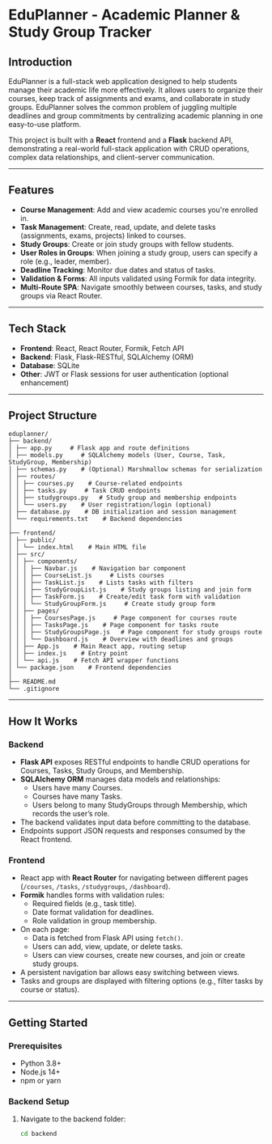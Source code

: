 # EduPlanner - Academic Planner & Study Group Tracker

## Introduction

EduPlanner is a full-stack web application designed to help students manage their academic life more effectively. It allows users to organize their courses, keep track of assignments and exams, and collaborate in study groups. EduPlanner solves the common problem of juggling multiple deadlines and group commitments by centralizing academic planning in one easy-to-use platform.

This project is built with a **React** frontend and a **Flask** backend API, demonstrating a real-world full-stack application with CRUD operations, complex data relationships, and client-server communication.

---

## Features

- **Course Management**: Add and view academic courses you're enrolled in.
- **Task Management**: Create, read, update, and delete tasks (assignments, exams, projects) linked to courses.
- **Study Groups**: Create or join study groups with fellow students.
- **User Roles in Groups**: When joining a study group, users can specify a role (e.g., leader, member).
- **Deadline Tracking**: Monitor due dates and status of tasks.
- **Validation & Forms**: All inputs validated using Formik for data integrity.
- **Multi-Route SPA**: Navigate smoothly between courses, tasks, and study groups via React Router.

---

## Tech Stack

- **Frontend**: React, React Router, Formik, Fetch API
- **Backend**: Flask, Flask-RESTful, SQLAlchemy (ORM)
- **Database**: SQLite
- **Other**: JWT or Flask sessions for user authentication (optional enhancement)

---

## Project Structure

```
eduplanner/
├── backend/
│ ├── app.py     # Flask app and route definitions
│ ├── models.py     # SQLAlchemy models (User, Course, Task, StudyGroup, Membership)
│ ├── schemas.py    # (Optional) Marshmallow schemas for serialization
│ ├── routes/
│ │ ├── courses.py    # Course-related endpoints
│ │ ├── tasks.py     # Task CRUD endpoints
│ │ ├── studygroups.py   # Study group and membership endpoints
│ │ └── users.py    # User registration/login (optional)
│ ├── database.py    # DB initialization and session management
│ └── requirements.txt    # Backend dependencies
│
├── frontend/
│ ├── public/
│ │ └── index.html    # Main HTML file
│ ├── src/
│ │ ├── components/
│ │ │ ├── Navbar.js    # Navigation bar component
│ │ │ ├── CourseList.js     # Lists courses
│ │ │ ├── TaskList.js    # Lists tasks with filters
│ │ │ ├── StudyGroupList.js    # Study groups listing and join form
│ │ │ ├── TaskForm.js    # Create/edit task form with validation
│ │ │ └── StudyGroupForm.js     # Create study group form
│ │ ├── pages/
│ │ │ ├── CoursesPage.js     # Page component for courses route
│ │ │ ├── TasksPage.js    # Page component for tasks route
│ │ │ ├── StudyGroupsPage.js   # Page component for study groups route
│ │ │ └── Dashboard.js    # Overview with deadlines and groups
│ │ ├── App.js    # Main React app, routing setup
│ │ ├── index.js    # Entry point
│ │ └── api.js    # Fetch API wrapper functions
│ └── package.json    # Frontend dependencies
│
├── README.md 
└── .gitignore
```

---

## How It Works

### Backend

- **Flask API** exposes RESTful endpoints to handle CRUD operations for Courses, Tasks, Study Groups, and Membership.
- **SQLAlchemy ORM** manages data models and relationships:
  - Users have many Courses.
  - Courses have many Tasks.
  - Users belong to many StudyGroups through Membership, which records the user’s role.
- The backend validates input data before committing to the database.
- Endpoints support JSON requests and responses consumed by the React frontend.

### Frontend

- React app with **React Router** for navigating between different pages (`/courses`, `/tasks`, `/studygroups`, `/dashboard`).
- **Formik** handles forms with validation rules:
  - Required fields (e.g., task title).
  - Date format validation for deadlines.
  - Role validation in group membership.
- On each page:
  - Data is fetched from Flask API using `fetch()`.
  - Users can add, view, update, or delete tasks.
  - Users can view courses, create new courses, and join or create study groups.
- A persistent navigation bar allows easy switching between views.
- Tasks and groups are displayed with filtering options (e.g., filter tasks by course or status).

---

## Getting Started

### Prerequisites

- Python 3.8+
- Node.js 14+
- npm or yarn

### Backend Setup

1. Navigate to the backend folder:
   ```bash
   cd backend
